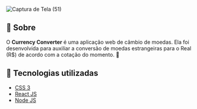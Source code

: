 ![Captura de Tela (51)](https://user-images.githubusercontent.com/61589484/90693120-a8773d00-e24c-11ea-9486-c1198401bc83.png)



<h2>🔖 Sobre </h2>

O **Currency Converter** é uma aplicação web de câmbio de moedas. Ela foi desenvolvida para auxiliar a conversão de moedas estrangeiras para o Real (R$) de acordo com a cotação do momento. 💱

<h2>🚀 Tecnologias utilizadas </h2>
<ul><li><a href = 'https://developer.mozilla.org/pt-BR/docs/Web/CSS' target = '_blank'>CSS 3</a></li><li><a href = 'https://pt-br.reactjs.org/' target = '_blank'>React JS</a></li><li><a href = 'https://nodejs.org/en/' target = '_blank'>Node JS </a></li></ul>
